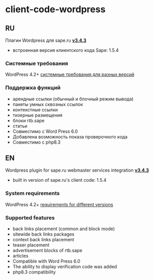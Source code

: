 # client-code-wordpress

## RU

Плагин Wordpress для sape.ru **[v3.4.3](https://github.com/sape-ru/client-code-wordpress/blob/v3.4.3/plugin/saperu-integration-v3.4.3.zip?raw=true)**

- встроенная версия клиентского кода Sape: 1.5.4

### Системные требования
WordPress  4.2+ [системные требования для разных версий](https://wordpress.org/about/requirements/)

### Поддержка функций
- арендные ссылки (обычный и блочный режим вывода)
- пакеты умных сквозных ссылок
- контекстные ссылки
- тизерные размещения
- блоки rtb.sape
- статьи
- Совместимо с Word Press 6.0
- Добавлена возможность показа проверочного кода
- Совместимо с php8.3

## EN

Wordpress plugin for sape.ru webmaster services integration **[v3.4.3](https://github.com/sape-ru/client-code-wordpress/blob/v3.4.3/plugin/saperu-integration-v3.4.3.zip?raw=true)**

- built in version of sape.ru's client code: 1.5.4

### System requirements
WordPress  4.2+ [requirements for different versions](https://wordpress.org/about/requirements/) 

### Supported features
- back links placement (common and block mode)
- sitewide back links packages
- context back links placement
- teaser placement
- advertisement blocks of rtb.sape
- articles
- Compatible with Word Press 6.0
- The ability to display verification code was added
- php8.3 compatibility
